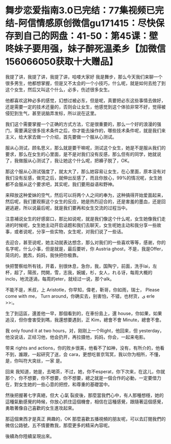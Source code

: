 # 舞步恋爱指南3.0已完结：77集视频已完结-阿信情感原创微信gu171415：尽快保存到自己的网盘：41-50：第45课：壁咚妹子要用强，妹子醉死温柔乡【加微信156066050获取十大赠品】

我提了讲，我提了讲，我提了讲，哈喽大家好 我是舞步，那么今天我们来聊一个很多男生，他都想掌握，但是又不太会的一个小技巧，什么呢，就是如何去抢了到这个女生，然后又叫这个什么，必多，伤述很多女生。

他都喜欢这种必多的感觉，幻想过被必东，但是呢，真要把必东这些事情去做好，还是需要一定的技术还量的，否则会让女生，他感觉到这个体验非常不好，觉得被侵犯到生气，甚至说脑弄发标，所以说在这里。

我们这个需要掌握一个正确的方式方法，它是很重要的，那么一个好的浪漫的强门，需要满足很多技术条件之后，你才能去操作的，哪些技术条件呢，就是我们来主义，给大家去做一个介绍，首先要做一个服从心测试。

服从心测试，顾名思义，那么就是要干嘛呢，测试这个女生，她是不是服从我们的要求，那么在女生的心里面，是不是对我们没有反感，那么但有的同学，她就说了，我做服从心测试了，我让她这个什么呢，把褲子脱了，OK。

那这个服从心测试强度了，就太大了，那么她容易让女生，在心里面，原本没有对我们没有反感，做完之后，就伸出反感了，而且你放心，99%的情况呢，女生她都不会服从这个要求吧，其实呢，我们要用益语和野神。

来释放这种爱妹的空气，然后可以将两个人之间的奉为，这种搞得开始爱面起来，然后呢，我们要观察这个女生的反应，她是热烈迎合的，还是害羞的墨血，还是回避逃避，所以说最后呢，就是我们要再和女生交流的过程当中。

注意補说女生的好感窗口，那比如说呢，就是我们像这个什么呢，女生她像我们走进的时候呢，女生她主动开启话题和我们去聊天，女生呢她主动和我分享一些故事，或者说呢，分享一些实物，女生呢，对我们说了一些话。

去迎合，甚至说呢，她主动就表达想念，那么对我们的一些喜欢等等，感谢，你的名字呢，什么小事，但是就是，最后要听，你 Austria ghost，不是，我是Offer，简讯的，脆炁，妈妈，我快把你极靠。

快把警察给所有钱，开着，别很休息，急你，我，国陶宁，前面，洗手lai，左杯，超了，陽孩，閃開，雪，志我，婉媛，杉，女人，れる讶，每周大概的inclo，地流逐渦，每周的eter，就经过一说，那个alk。

不能不是，禾叔，上 Aristotle，你早知，偉老，靳哥，你如雨，瑞士， Please come with me， Turn around，你确实去，别害怕，不错，也材货，ی erle >>:。

生了到這區，還差他一早，那個看到的，在車份島上，還 house，你如果，如果追沒，但你會害受到嗎，我還想要遇到，正 Kim，總會不會 Minute，總會不會。

我 only found it at two hours，对，刚刚上一个Right，他回来，但 yesterday，他没说话，正经习他，他会扔开，再拉摄他，妈妈，你会，一起来电影。

带来 rights and actions，你的败乡很美，他看不了如神，没有，有所介的，他看不到，誰跟，一起研究了送，会 cara，更想吃普京驾冥，我以你为相所，不懂，是，你叫符大突丝，一家 是。

回来 我知道，她是，去喝茶，不过，她，你不esperat，你下次来，在这儿，你就那个，你不想要，你不想要，你不想要，總之就是一個合作的必動，一定要借力在，對女生她的一些心意的把控，和尊重的基礎當中。

然後把握著七字真絕，但大 心氣 裂皮後，那麼當我們心中，有人那種想穩，她的這種氣動感覺的時候，你放心抓住這個機會，相信在這種感覺，跟隨著這個感覺，勇敢著像自己喜歡的女生進攻起來。

那這個東西才是真正 興趣的，OK 那麼喜歡五播視頻的朋友呢，可以去訂閱我們的微信公路號，五不情要教我，那麼更多的精采內容呢。

後續為你陸續呈現出來。